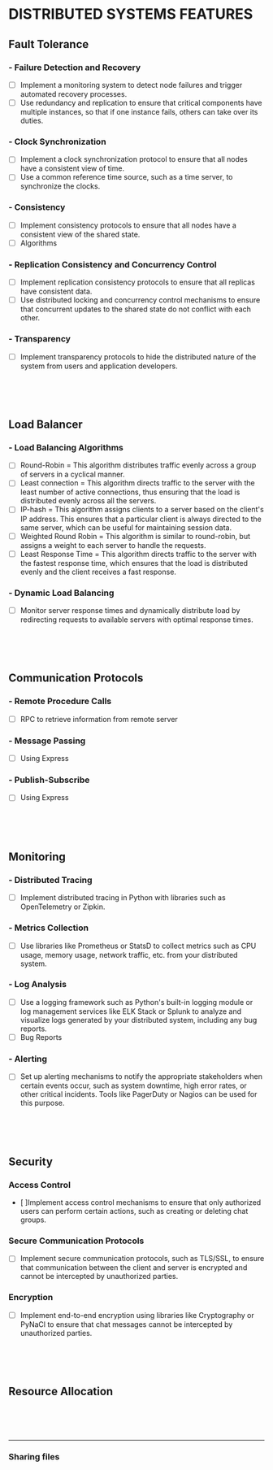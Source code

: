 # DISTRIBUTED SYSTEMS FEATURES

## Fault Tolerance
###  - Failure Detection and Recovery
- [ ] Implement a monitoring system to detect node failures and trigger automated recovery processes.
- [ ] Use redundancy and replication to ensure that critical components have multiple instances, so that if one instance fails, others can take over its duties.

###  - Clock Synchronization
- [ ] Implement a clock synchronization protocol to ensure that all nodes have a consistent view of time.
- [ ] Use a common reference time source, such as a time server, to synchronize the clocks. 

###  - Consistency
- [ ] Implement consistency protocols to ensure that all nodes have a consistent view of the shared state.
- [ ] Algorithms

###  - Replication Consistency and Concurrency Control
- [ ] Implement replication consistency protocols to ensure that all replicas have consistent data.
- [ ] Use distributed locking and concurrency control mechanisms to ensure that concurrent updates to the shared state do not conflict with each other.

###  - Transparency
- [ ] Implement transparency protocols to hide the distributed nature of the system from users and application developers.

<br><br><br>

## Load Balancer
### - Load Balancing Algorithms
- [ ] Round-Robin          = This algorithm distributes traffic evenly across a group of servers in a cyclical manner.
- [ ] Least connection     = This algorithm directs traffic to the server with the least number of active connections, thus ensuring that the load is distributed evenly across all the servers.
- [ ] IP-hash              = This algorithm assigns clients to a server based on the client's IP address. This ensures that a particular client is always directed to the same server, which can be useful for maintaining session data.
- [ ] Weighted Round Robin = This algorithm is similar to round-robin, but assigns a weight to each server to handle the requests.
- [ ] Least Response Time  = This algorithm directs traffic to the server with the fastest response time, which ensures that the load is distributed evenly and the client receives a fast response.

### - Dynamic Load Balancing
- [ ] Monitor server response times and dynamically distribute load by redirecting requests to available servers with optimal response times.

<br><br><br>

## Communication Protocols
###  - Remote Procedure Calls
- [ ] RPC to retrieve information from remote server

###  - Message Passing
- [ ] Using Express

###  - Publish-Subscribe
- [ ] Using Express

<br><br><br>

## Monitoring
###  - Distributed Tracing
- [ ] Implement distributed tracing in Python with libraries such as OpenTelemetry or Zipkin.

###  - Metrics Collection
- [ ] Use libraries like Prometheus or StatsD to collect metrics such as CPU usage, memory usage, network traffic, etc. from your distributed system.

###  - Log Analysis
- [ ] Use a logging framework such as Python's built-in logging module or log management services like ELK Stack or Splunk to analyze and visualize logs generated by your distributed system, including any bug reports.
- [ ] Bug Reports

###  - Alerting
- [ ] Set up alerting mechanisms to notify the appropriate stakeholders when certain events occur, such as system downtime, high error rates, or other critical incidents. Tools like PagerDuty or Nagios can be used for this purpose.

<br><br><br>

## Security
### Access Control
- [ ]Implement access control mechanisms to ensure that only authorized users can perform certain actions, such as creating or deleting chat groups.

### Secure Communication Protocols
- [ ] Implement secure communication protocols, such as TLS/SSL, to ensure that communication between the client and server is encrypted and cannot be intercepted by unauthorized parties.

### Encryption
- [ ] Implement end-to-end encryption using libraries like Cryptography or PyNaCl to ensure that chat messages cannot be intercepted by unauthorized parties.

<br><br><br>

## Resource Allocation

<br><br><br>

--------------------------------------------------------------------------------------------------------------------
### Sharing files

###

###